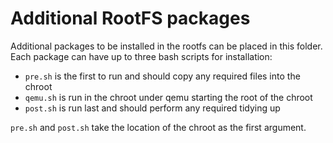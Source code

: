 # Additional RootFS packages

Additional packages to be installed in the rootfs can be placed in this folder. Each package can have up to three bash scripts for installation:
 * `pre.sh` is the first to run and should copy any required files into the chroot
 * `qemu.sh` is run in the chroot under qemu starting the root of the chroot
 * `post.sh` is run last and should perform any required tidying up

`pre.sh` and `post.sh` take the location of the chroot as the first argument.
